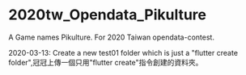 # 2020tw_Opendata_Pikulture
A Game names Pikulture. For 2020 Taiwan opendata-contest.

2020-03-13: Create a new test01 folder which is just a "flutter create folder",冠冠上傳一個只用"flutter create"指令創建的資料夾。
